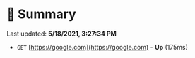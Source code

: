 # 📖 Summary
Last updated: **5/18/2021, 3:27:34 PM**

- `GET` [https://google.com](https://google.com) - **Up** (175ms)
